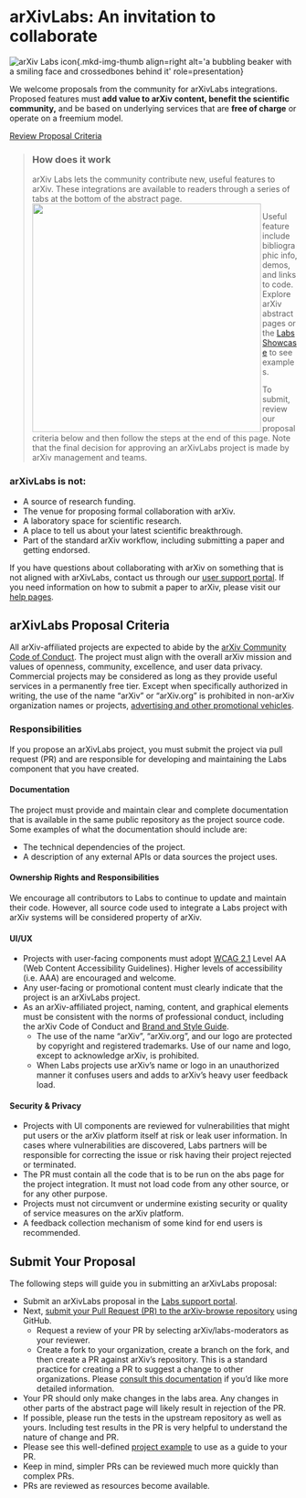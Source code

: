# arXivLabs: An invitation to collaborate

![arXiv Labs icon](images/smileybones-labs-icon.png){.mkd-img-thumb align=right alt='a bubbling beaker with a smiling face and crossedbones behind it' role=presentation}

We welcome proposals from the community for arXivLabs integrations. Proposed features must **add value to arXiv content, benefit the scientific community,** and be based on underlying services that are **free of charge** or operate on a freemium model.

<a class="button-reg" href="#arxivlabs-proposal-criteria">Review Proposal Criteria</a>

> ### How does it work ###
> arXiv Labs lets the community contribute new, useful features to arXiv. These integrations are available to readers through a series of tabs at the bottom of the abstract page. 
> <img src="images/arXivLabsFeatures-01.png" width="400" align="left">
> 
> Useful feature include bibliographic info, demos, and links to code. Explore arXiv abstract pages or the [Labs Showcase](/source/labs/showcase.md) to see examples.
> 
> To submit, review our proposal criteria below and then follow the steps at the end of this page. Note that the final decision for approving an arXivLabs project is made by arXiv management and teams.
><p></p>
>

### arXivLabs is not: ###

- A source of research funding.
- The venue for proposing formal collaboration with arXiv.
- A laboratory space for scientific research.
- A place to tell us about your latest scientific breakthrough. 
- Part of the standard arXiv workflow, including submitting a paper and getting endorsed.

If you have questions about collaborating with arXiv on something that is not aligned with arXivLabs, contact us through our [user support portal](https://arxiv-org.atlassian.net/servicedesk/customer/portal/6). If you need information on how to submit a paper to arXiv, please visit our [help pages](../../source/help/submit_index.md). 

## arXivLabs Proposal Criteria

All arXiv-affiliated projects are expected to abide by the [arXiv Community Code of Conduct](../help/policies/code_of_conduct.md). The project must align with the overall arXiv mission and values of openness, community, excellence, and user data privacy. Commercial projects may be considered as long as they provide useful services in a permanently free tier. Except when specifically authorized in writing, the use of the name “arXiv” or “arXiv.org” is prohibited in non-arXiv organization names or projects, [advertising and other promotional vehicles](../brand/brand-guidelines.html).


### Responsibilities

If you propose an arXivLabs project, you must submit the project via pull request (PR) and are responsible for developing and maintaining the Labs component that you have created.

#### Documentation

The project must provide and maintain clear and complete documentation that is available in the same public repository as the project source code. Some examples of what the documentation should include are:
- The technical dependencies of the project.
- A description of any external APIs or data sources the project uses.

#### Ownership Rights and Responsibilities

We encourage all contributors to Labs to continue to update and maintain their code. However, all source code used to integrate a Labs project with arXiv systems will be considered property of arXiv.

#### UI/UX

- Projects with user-facing components must adopt [WCAG 2.1](https://www.w3.org/TR/WCAG21/) Level AA (Web Content Accessibility Guidelines). Higher levels of accessibility (i.e. AAA) are encouraged and welcome.
- Any user-facing or promotional content must clearly indicate that the project is an arXivLabs project.
- As an arXiv-affiliated project, naming, content, and graphical elements must be consistent with the norms of professional conduct, including the arXiv Code of Conduct and [Brand and Style Guide](../brand/index.md).
  - The use of the name “arXiv”, “arXiv.org”, and our logo are protected by copyright and registered trademarks. Use of our name and logo, except to acknowledge arXiv, is prohibited.
  - When Labs projects use arXiv’s name or logo in an unauthorized manner it confuses users and adds to arXiv’s heavy user feedback load.

#### Security & Privacy
- Projects with UI components are reviewed for vulnerabilities that might put users or the arXiv platform itself at risk or leak user information. In cases where vulnerabilities are discovered, Labs partners will be responsible for correcting the issue or risk having their project rejected or terminated.
- The PR must contain all the code that is to be run on the abs page for the project integration. It must not load code from any other source, or for any other purpose.
- Projects must not circumvent or undermine existing security or quality of service measures on the arXiv platform.
- A feedback collection mechanism of some kind for end users is recommended. 

## Submit Your Proposal

The following steps will guide you in submitting an arXivLabs proposal: 

- Submit an arXivLabs proposal in the [Labs support portal](https://arxiv-org.atlassian.net/servicedesk/customer/portal/6).
- Next, [submit your Pull Request (PR) to the arXiv-browse repository](https://github.com/arXiv/arxiv-browse) using GitHub. 
  - Request a review of your PR by selecting arXiv/labs-moderators as your reviewer.
  - Create a fork to your organization, create a branch on the fork, and then create a PR against arXiv’s repository. This is a standard practice for creating a PR to suggest a change to other organizations. Please [consult this documentation](https://docs.github.com/en/pull-requests/collaborating-with-pull-requests/proposing-changes-to-your-work-with-pull-requests/creating-a-pull-request-from-a-fork) if you’d like more detailed information. 
- Your PR should only make changes in the labs area. Any changes in other parts of the abstract page will likely result in rejection of the PR.
- If possible, please run the tests in the upstream repository as well as yours. Including test results in the PR is very helpful to understand the nature of change and PR.
- Please see this well-defined [project example](https://github.com/arXiv/arxiv-browse/pull/197) to use as a guide to your PR. 
- Keep in mind, simpler PRs can be reviewed much more quickly than complex PRs.
- PRs are reviewed as resources become available. 
